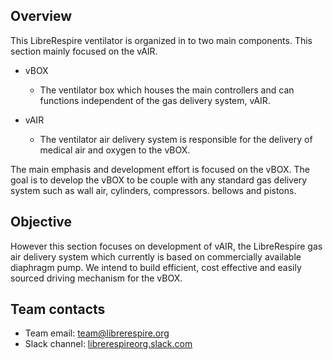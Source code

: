 ## Overview

This LibreRespire ventilator is organized in to two main components. This section
mainly focused on the vAIR.

- vBOX
  - The ventilator box which houses the main controllers and can functions
    independent of the gas delivery system, vAIR.

- vAIR
  - The ventilator air delivery system is responsible for the delivery of medical
    air and oxygen to the vBOX.

The main emphasis and development effort is focused on the vBOX. The goal is to
develop the vBOX to be couple with any standard gas delivery system such as wall
air, cylinders, compressors. bellows and pistons.

## Objective

However this section focuses on development of vAIR, the LibreRespire gas air delivery
system  which currently is based on commercially available diaphragm pump. We
intend to build efficient, cost effective and easily sourced driving mechanism for
the vBOX.



## Team contacts

- Team email: [team@librerespire.org](mailto:team@librerespire.org)
- Slack channel: [librerespireorg.slack.com](https://librerespireorg.slack.com)
